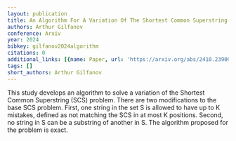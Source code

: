 ```yaml
---
layout: publication
title: An Algorithm For A Variation Of The Shortest Common Superstring Problem
authors: Arthur Gilfanov
conference: Arxiv
year: 2024
bibkey: gilfanov2024algorithm
citations: 0
additional_links: [{name: Paper, url: 'https://arxiv.org/abs/2410.23900'}]
tags: []
short_authors: Arthur Gilfanov
---
```

This study develops an algorithm to solve a variation of the Shortest Common
Superstring (SCS) problem. There are two modifications to the base SCS problem.
First, one string in the set S is allowed to have up to K mistakes, defined as
not matching the SCS in at most K positions. Second, no string in S can be a
substring of another in S. The algorithm proposed for the problem is exact.